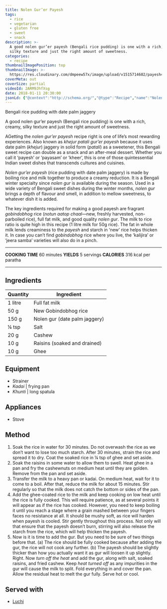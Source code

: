 ```yaml
---
title: Nolen Gur’er Payesh
tags:
  - rice
  - vegetarian
  - gluten free
  - sweet
  - snack
description: >-
  A good nolen gur’er payesh (Bengali rice pudding) is one with a rich, creamy,
  silky texture and just the right amount of sweetness.
categories:
  - recipe
thumbnailImagePosition: top
thumbnailImage: >-
  https://res.cloudinary.com/dmpeew57x/image/upload/v1515714602/payesh4-instagram_oyexfm.png
coverMeta: out
coverSize: partial
videoId: 2ARM9JhfXsg
date: 2018-01-11 20:30:00
jsonLd: {"@context":"http://schema.org/","@type":"Recipe","name":"Nolen Gur’er Payesh","author":"Bong Eats","image":"https://res.cloudinary.com/dmpeew57x/image/upload/v1515714602/payesh4-instagram_oyexfm.png","description":"A good nolen gur’er payesh (Bengali rice pudding) is one with a rich, creamy, silky texture and just the right amount of sweetness.","prepTime":"PT15M","totalTime":"PT60M","recipeYield":"5 servings", "recipeIngredient":["1 litre Full fat milk","50 g New Gobindobhog rice","150 g Nolen gur (date palm jaggery)","¼ tsp Salt","20 g Cashew","10 g Raisins (soaked and drained)","10 g Ghee"],"recipeInstructions":["1. Soak the rice in water for 30 minutes. Do not overwash the rice as we don’t want to lose too much starch. After 30 minutes, strain the rice and spread it to dry. Coat the soaked rice in ¼ tsp of ghee and set aside.","2. Soak the raisins in some water to allow them to swell. Heat ghee in a pan and fry the cashewnuts on medium heat until they are golden. Remove from the pan and set aside.","3. Transfer the milk to a heavy pan or kadai. On medium heat, wait for it to come to a boil. After that, reduce the milk for about 15 minutes. Stir regularly so that the milk does not catch the bottom or sides of the pan.","4. Add the ghee-coated rice to the milk and keep cooking on low heat until the rice is fully cooked. This will require patience, as at several points it will appear as if the rice has cooked. However, you need to keep boiling it until you reach a stage where a grain mashed between your fingers faces no resistance at all. It should be mushy soft, as rice will harden when payesh is cooled. Stir gently throughout this process. Not only will that ensure that the payesh doesn’t burn, stirring will also release the starch from the rice, which will help thicken the payesh.","5. Now is it is time to add the gur. But you need to be sure of two things before that. (a) The rice should be fully cooked because after adding the gur, the rice will not cook any further. (b) The payesh should be slightly thicker than how you actually want it as gur will loosen it up slightly. Right. Now turn off the heat and add the gur, along with salt, soaked raisins, and fried cashew. Keep heat turned off as any impurities in the gur will cause the milk to split. Fold everything in and cover the pan. Allow the residual heat to melt the gur fully. Serve hot or cool."]}
---
```



<p class="post-byline">Bengali rice pudding with date palm jaggery</p>

<p class="post-intro">A good nolen gur’er payesh (Bengali rice pudding) is one with a rich, creamy, silky texture and just the right amount of sweetness.</p>

<!-- more -->
<span class="dropcap">A</span>Getting the _nolen gur’er payesh_ recipe right is one of life’s most rewarding experiences. Also known as _khejur patali gur’er payesh_ because it uses date palm (_khejur_) jaggery in solid form (_patali_) as a sweetener, this Bengali sweet recipe can double as a snack and an after-meal dessert. Whether you call it ‘payesh’ or ‘payasam’ or ‘kheer’, this is one of those quintessential Indian sweet dishes that transcends cultures and cuisines.

_Nolen gur’er payesh_ (rice pudding with date palm jaggery) is made by boiling rice and milk together to produce a creamy reduction. It is a Bengali winter specialty since _nolen gur_ is available during the season. Used in a wide variety of Bengali sweet dishes during the winter months, _nolen gur_ brings a depth of flavour and smell, in addition to mellow sweetness, to whatever dish it is added. 

The key ingredients required for making a good payesh are fragrant _gobindobhog_ rice (_notun aatop chaal_—new, freshly harvested, non-parboiled rice), full fat milk, and good quality _nolen gur_. The milk to rice ratio is quite high in this recipe (1 litre milk for 50g rice). The fat in whole milk lends creaminess to the _payesh_ and starch in ‘new’ rice helps thicken it. In case you can’t find _gobindobhog_ rice where you live, the ‘kalijira’ or ‘jeera samba’ varieties will also do in a pinch. 


***

**COOKING TIME** 60 minutes
**YIELDS** 5 servings
**CALORIES** 316 kcal per paratha
***
## Ingredients
| Quantity | Ingredient                    | 
|----------|-------------------------------|
|  1 litre | Full fat milk                 |
|     50 g | New Gobindobhog rice          |
|    150 g | Nolen gur (date palm jaggery) |
|    ¼ tsp | Salt                          |
|     20 g | Cashew                        |
|     10 g | Raisins (soaked and drained)  |
|     10 g | Ghee                          |



## Equipment
- Strainer
- _Kadai_ | frying pan
-  _Khunti_ | long spatula


## Appliances
- Stove

## Method
1. Soak the rice in water for 30 minutes. Do not overwash the rice as we don’t want to lose too much starch. After 30 minutes, strain the rice and spread it to dry. Coat the soaked rice in ¼ tsp of ghee and set aside. 
2. Soak the raisins in some water to allow them to swell. Heat ghee in a pan and fry the cashewnuts on medium heat until they are golden. Remove from the pan and set aside.
3. Transfer the milk to a heavy pan or kadai. On medium heat, wait for it to come to a boil. After that, reduce the milk for about 15 minutes. Stir regularly so that the milk does not catch the bottom or sides of the pan. 
4. Add the ghee-coated rice to the milk and keep cooking on low heat until the rice is fully cooked. This will require patience, as at several points it will appear as if the rice has cooked. However, you need to keep boiling it until you reach a stage where a grain mashed between your fingers faces no resistance at all. It should be mushy soft, as rice will harden when payesh is cooled. Stir gently throughout this process. Not only will that ensure that the payesh doesn’t burn, stirring will also release the starch from the rice, which will help thicken the payesh.
5. Now is it is time to add the gur. But you need to be sure of two things before that. 
   (a) The rice should be fully cooked because after adding the gur, the rice will not cook any further. 
   (b) The payesh should be slightly thicker than how you actually want it as gur will loosen it up slightly. Right. Now _turn off the heat_ and  add the gur, along with salt, soaked raisins, and fried cashew. Keep _heat turned off_ as any impurities in the gur will cause the milk to split. Fold everything in and cover the pan. Allow the residual heat to melt the gur fully. Serve hot or cool. 


## Served with
- [Luchi](/recipe/luchi/)